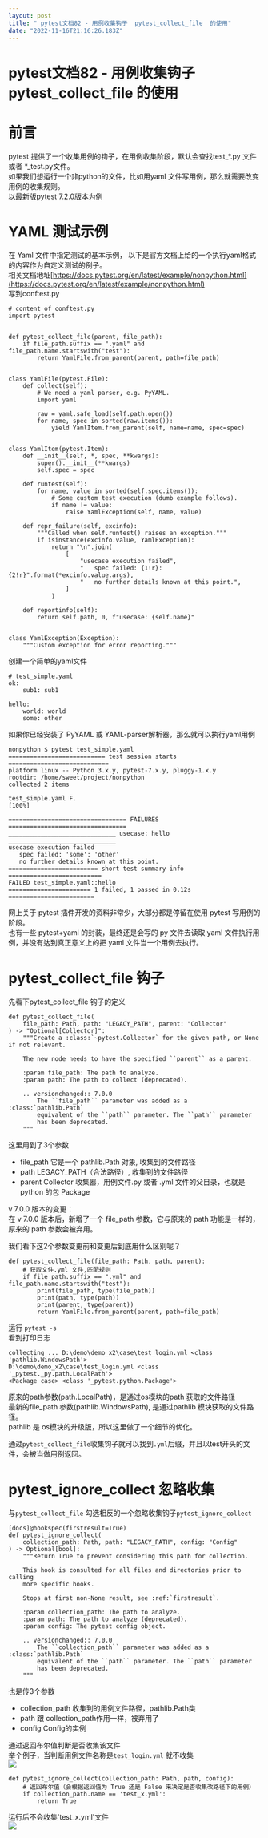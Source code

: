 ```yaml
---
layout: post
title: " pytest文档82 - 用例收集钩子  pytest_collect_file  的使用"
date: "2022-11-16T21:16:26.183Z"
---
```

pytest文档82 - 用例收集钩子 pytest\_collect\_file 的使用
=============================================

前言
==

pytest 提供了一个收集用例的钩子，在用例收集阶段，默认会查找test\_\*.py 文件或者 \*\_test.py文件。  
如果我们想运行一个非python的文件，比如用yaml 文件写用例，那么就需要改变用例的收集规则。  
以最新版pytest 7.2.0版本为例

YAML 测试示例
=========

在 Yaml 文件中指定测试的基本示例， 以下是官方文档上给的一个执行yaml格式的内容作为自定义测试的例子。  
相关文档地址[https://docs.pytest.org/en/latest/example/nonpython.html](https://docs.pytest.org/en/latest/example/nonpython.html)  
写到conftest.py

    # content of conftest.py
    import pytest
    
    
    def pytest_collect_file(parent, file_path):
        if file_path.suffix == ".yaml" and file_path.name.startswith("test"):
            return YamlFile.from_parent(parent, path=file_path)
    
    
    class YamlFile(pytest.File):
        def collect(self):
            # We need a yaml parser, e.g. PyYAML.
            import yaml
    
            raw = yaml.safe_load(self.path.open())
            for name, spec in sorted(raw.items()):
                yield YamlItem.from_parent(self, name=name, spec=spec)
    
    
    class YamlItem(pytest.Item):
        def __init__(self, *, spec, **kwargs):
            super().__init__(**kwargs)
            self.spec = spec
    
        def runtest(self):
            for name, value in sorted(self.spec.items()):
                # Some custom test execution (dumb example follows).
                if name != value:
                    raise YamlException(self, name, value)
    
        def repr_failure(self, excinfo):
            """Called when self.runtest() raises an exception."""
            if isinstance(excinfo.value, YamlException):
                return "\n".join(
                    [
                        "usecase execution failed",
                        "   spec failed: {1!r}: {2!r}".format(*excinfo.value.args),
                        "   no further details known at this point.",
                    ]
                )
    
        def reportinfo(self):
            return self.path, 0, f"usecase: {self.name}"
    
    
    class YamlException(Exception):
        """Custom exception for error reporting."""
    

创建一个简单的yaml文件

    # test_simple.yaml
    ok:
        sub1: sub1
    
    hello:
        world: world
        some: other
    

如果你已经安装了 PyYAML 或 YAML-parser解析器，那么就可以执行yaml用例

    nonpython $ pytest test_simple.yaml
    =========================== test session starts ============================
    platform linux -- Python 3.x.y, pytest-7.x.y, pluggy-1.x.y
    rootdir: /home/sweet/project/nonpython
    collected 2 items
    
    test_simple.yaml F.                                                  [100%]
    
    ================================= FAILURES =================================
    ______________________________ usecase: hello ______________________________
    usecase execution failed
       spec failed: 'some': 'other'
       no further details known at this point.
    ========================= short test summary info ==========================
    FAILED test_simple.yaml::hello
    ======================= 1 failed, 1 passed in 0.12s ========================
    

网上关于 pytest 插件开发的资料非常少，大部分都是停留在使用 pytest 写用例的阶段。  
也有一些 pytest+yaml 的封装，最终还是会写的 py 文件去读取 yaml 文件执行用例，并没有达到真正意义上的把 yaml 文件当一个用例去执行。

pytest\_collect\_file 钩子
========================

先看下pytest\_collect\_file 钩子的定义

    def pytest_collect_file(
        file_path: Path, path: "LEGACY_PATH", parent: "Collector"
    ) -> "Optional[Collector]":
        """Create a :class:`~pytest.Collector` for the given path, or None if not relevant.
    
        The new node needs to have the specified ``parent`` as a parent.
    
        :param file_path: The path to analyze.
        :param path: The path to collect (deprecated).
    
        .. versionchanged:: 7.0.0
            The ``file_path`` parameter was added as a :class:`pathlib.Path`
            equivalent of the ``path`` parameter. The ``path`` parameter
            has been deprecated.
        """
    

这里用到了3个参数

*   file\_path 它是一个 pathlib.Path 对象, 收集到的文件路径
*   path LEGACY\_PATH（合法路径）, 收集到的文件路径
*   parent Collector 收集器，用例文件.py 或者 .yml 文件的父目录，也就是 python 的包 Package

v 7.0.0 版本的变更：  
在 v 7.0.0 版本后，新增了一个 file\_path 参数，它与原来的 path 功能是一样的，原来的 path 参数会被弃用。

我们看下这2个参数变更前和变更后到底用什么区别呢？

    def pytest_collect_file(file_path: Path, path, parent):
        # 获取文件.yml 文件,匹配规则
        if file_path.suffix == ".yml" and file_path.name.startswith("test"):
            print(file_path, type(file_path))
            print(path, type(path))
            print(parent, type(parent))
            return YamlFile.from_parent(parent, path=file_path)
    

运行 `pytest -s`  
看到打印日志

    collecting ... D:\demo\demo_x2\case\test_login.yml <class 'pathlib.WindowsPath'>
    D:\demo\demo_x2\case\test_login.yml <class '_pytest._py.path.LocalPath'>
    <Package case> <class '_pytest.python.Package'>
    

原来的path参数(path.LocalPath)，是通过os模块的path 获取的文件路径  
最新的file\_path 参数(pathlib.WindowsPath), 是通过pathlib 模块获取的文件路径。  
pathlib 是 os模块的升级版，所以这里做了一个细节的优化。

通过`pytest_collect_file`收集钩子就可以找到`.yml`后缀，并且以test开头的文件，会被当做用例返回。

pytest\_ignore\_collect 忽略收集
============================

与`pytest_collect_file` 勾选相反的一个忽略收集钩子`pytest_ignore_collect`

    
    [docs]@hookspec(firstresult=True)
    def pytest_ignore_collect(
        collection_path: Path, path: "LEGACY_PATH", config: "Config"
    ) -> Optional[bool]:
        """Return True to prevent considering this path for collection.
    
        This hook is consulted for all files and directories prior to calling
        more specific hooks.
    
        Stops at first non-None result, see :ref:`firstresult`.
    
        :param collection_path: The path to analyze.
        :param path: The path to analyze (deprecated).
        :param config: The pytest config object.
    
        .. versionchanged:: 7.0.0
            The ``collection_path`` parameter was added as a :class:`pathlib.Path`
            equivalent of the ``path`` parameter. The ``path`` parameter
            has been deprecated.
        """
    

也是传3个参数

*   collection\_path 收集到的用例文件路径，pathlib.Path类
*   path 跟 collection\_path作用一样，被弃用了
*   config Config的实例

通过返回布尔值判断是否收集该文件  
举个例子，当判断用例文件名称是`test_login.yml` 就不收集  
![](https://img2022.cnblogs.com/blog/1070438/202211/1070438-20221116225500211-257932948.png)

    def pytest_ignore_collect(collection_path: Path, path, config):
        # 返回布尔值（会根据返回值为 True 还是 False 来决定是否收集改路径下的用例）
        if collection_path.name == 'test_x.yml':
            return True
    

运行后不会收集'test\_x.yml'文件  
![](https://img2022.cnblogs.com/blog/1070438/202211/1070438-20221116225916920-91642109.png)